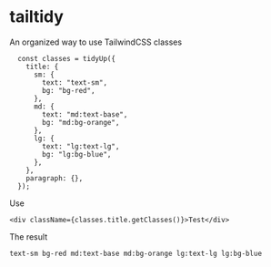 # tailtidy
An organized way to use TailwindCSS classes


````
  const classes = tidyUp({
    title: {
      sm: {
        text: "text-sm",
        bg: "bg-red",
      },
      md: {
        text: "md:text-base",
        bg: "md:bg-orange",
      },
      lg: {
        text: "lg:text-lg",
        bg: "lg:bg-blue",
      },
    },
    paragraph: {},
  });

````

Use

````
<div className={classes.title.getClasses()}>Test</div>
````

The result
````
text-sm bg-red md:text-base md:bg-orange lg:text-lg lg:bg-blue
````


